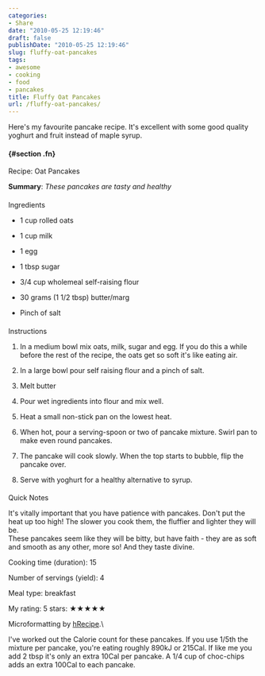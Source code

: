 ```yaml
---
categories:
- Share
date: "2010-05-25 12:19:46"
draft: false
publishDate: "2010-05-25 12:19:46"
slug: fluffy-oat-pancakes
tags:
- awesome
- cooking
- food
- pancakes
title: Fluffy Oat Pancakes
url: /fluffy-oat-pancakes/
---
```

Here's my favourite pancake recipe. It's excellent with some good
quality yoghurt and fruit instead of maple syrup.

<div class="hrecipe">

####  {#section .fn}

Recipe: Oat Pancakes

**Summary**: *These pancakes are tasty and healthy*

<div class="ingredients">

####

Ingredients

-   1 cup rolled oats

-   1 cup milk

-   1 egg

-   1 tbsp sugar

-   3/4 cup wholemeal self-raising flour

-   30 grams (1 1/2 tbsp) butter/marg

-   Pinch of salt

</div>

<div class="instructions">

####

Instructions

1.  In a medium bowl mix oats, milk, sugar and egg. If you do this a
    while before the rest of the recipe, the oats get so soft it's like
    eating air.

2.  In a large bowl pour self raising flour and a pinch of salt.

3.  Melt butter

4.  Pour wet ingredients into flour and mix well.

5.  Heat a small non-stick pan on the lowest heat.

6.  When hot, pour a serving-spoon or two of pancake mixture. Swirl pan
    to make even round pancakes.

7.  The pancake will cook slowly. When the top starts to bubble, flip
    the pancake over.

8.  Serve with yoghurt for a healthy alternative to syrup.

</div>

<div class="quicknotes">

####

Quick Notes

It's vitally important that you have patience with pancakes. Don't put
the heat up too high! The slower you cook them, the fluffier and lighter
they will be.\
These pancakes seem like they will be bitty, but have faith - they are
as soft and smooth as any other, more so! And they taste divine.

</div>

<span class="hrlabel">Cooking time (duration): </span><span
class="hritem">15</span>

<span class="hrlabel">Number of servings (yield): </span><span
class="hritem">4</span>

<span class="hrlabel">Meal type: </span><span
class="hritem">breakfast</span>

My rating: <span class="rating">5</span> stars: ★★★★★

Microformatting by [hRecipe](http://website-in-a-weekend.net/hrecipe/).\

</div>

I've worked out the Calorie count for these pancakes. If you use 1/5th
the mixture per pancake, you're eating roughly 890kJ or 215Cal. If like
me you add 2 tbsp it's only an extra 10Cal per pancake. A 1/4 cup of
choc-chips adds an extra 100Cal to each pancake.